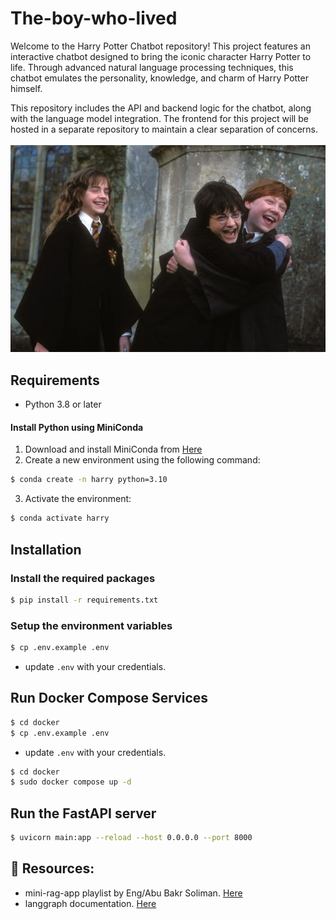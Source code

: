 # The-boy-who-lived
Welcome to the Harry Potter Chatbot repository! This project features an interactive chatbot designed to bring the iconic character Harry Potter to life. Through advanced natural language processing techniques, this chatbot emulates the personality, knowledge, and charm of Harry Potter himself.

This repository includes the API and backend logic for the chatbot, along with the language model integration. The frontend for this project will be hosted in a separate repository to maintain a clear separation of concerns.
<br><br>
![A pic for harry potter](images/harry.jpg)


## Requirements

- Python 3.8 or later

#### Install Python using MiniConda

1) Download and install MiniConda from [Here](https://docs.anaconda.com/free/miniconda/#quick-command-line-install)
2) Create a new environment using the following command:
```bash
$ conda create -n harry python=3.10
```
3) Activate the environment:
```bash
$ conda activate harry
```

## Installation

### Install the required packages

```bash
$ pip install -r requirements.txt
```

### Setup the environment variables

```bash
$ cp .env.example .env
```

- update `.env` with your credentials.

## Run Docker Compose Services

```bash
$ cd docker
$ cp .env.example .env
```

- update `.env` with your credentials.



```bash
$ cd docker
$ sudo docker compose up -d
```

## Run the FastAPI server

```bash
$ uvicorn main:app --reload --host 0.0.0.0 --port 8000
```

## 📘 Resources:
- mini-rag-app playlist by Eng/Abu Bakr Soliman. [Here](https://www.youtube.com/playlist?list=PLvLvlVqNQGHCUR2p0b8a0QpVjDUg50wQj)
- langgraph documentation. [Here](https://langchain-ai.github.io/langgraph/tutorials/introduction/)

